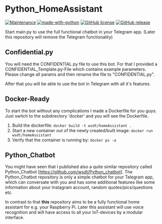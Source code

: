# Python_HomeAssistant
[![Maintenance](https://img.shields.io/badge/Maintained%3F-yes-green.svg)](https://GitHub.com/wsdt/Python_HomeAssistant/graphs/commit-activity)
[![made-with-python](https://img.shields.io/badge/Made%20with-Python-1f425f.svg)](https://www.python.org/)
[![GitHub license](https://img.shields.io/github/license/wsdt/Python_HomeAssistant.svg)](https://github.com/wsdt/Python_HomeAssistant/blob/master/LICENSE)
[![GitHub release](https://img.shields.io/github/release/wsdt/Python_HomeAssistant.svg)](https://GitHub.com/wsdt/Python_HomeAssistant/releases/)

Start main.py to use the full functional chatbot in your Telegram app. (Later this repository will remove the Telegram functionality)

## Confidential.py
You will need the CONFIDENTIAL.py file to use this bot. For that I provided a CONFIDENTIAL_Template.py-File
which contains example parameters. Please change all params and then rename the file to "CONFIDENTIAL.py". 

After that you will be able to use the bot in Telegram with all it's features. 

## Docker-Ready
To start the bot without any complications I made a Dockerfile for you guys. Just switch to the subdirectory 'docker' and you will see the Dockerfile. 
1. Build the dockerfile: 
``` docker build -t wsdt/homeAssistant . ```
1. Start a new container out of the newly created/built image: 
``` docker run wsdt/homeAssistant ```
1. Verify that the container is running by: 
``` docker ps -a ```


## Python_Chatbot
You might have seen that I published also a quite similar repository called Python_Chatbot [https://github.com/wsdt/Python_chatbot]. The Python_Chatbot repository is only a simple chatbot for your Telegram app, which can conversate with you and has some additional features like some information about your Instagram account, random quotes/pics/questions etc. 

In contrast to that **this** repository aims to be a fully functional home assistant for e.g. your Raspberry Pi. Later this assistant will use voice recognition and will have access to all your IoT-devices by a modular interface. 
